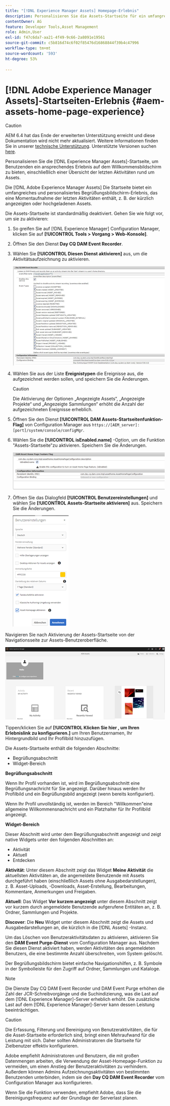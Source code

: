 ```yaml
---
title: "[!DNL Experience Manager Assets] Homepage-Erlebnis"
description: Personalisieren Sie die Assets-Startseite für ein umfangreiches Begrüßungsbildschirm-Erlebnis, einschließlich einer Momentaufnahme der letzten Aktivitäten rund um Assets.
contentOwner: AG
feature: Developer Tools,Asset Management
role: Admin,User
exl-id: f47c6da7-aa21-4f49-9c66-2a8091e19561
source-git-commit: c5b816d74c6f02f85476d16868844f39b4c47996
workflow-type: tm+mt
source-wordcount: '593'
ht-degree: 53%

---
```


# [!DNL Adobe Experience Manager Assets]-Startseiten-Erlebnis {#aem-assets-home-page-experience}

>[!CAUTION]
>
>AEM 6.4 hat das Ende der erweiterten Unterstützung erreicht und diese Dokumentation wird nicht mehr aktualisiert. Weitere Informationen finden Sie in unserer [technische Unterstützung](https://helpx.adobe.com/de/support/programs/eol-matrix.html). Unterstützte Versionen suchen [here](https://experienceleague.adobe.com/docs/?lang=de).

Personalisieren Sie die [!DNL Experience Manager Assets]-Startseite, um Benutzenden ein ansprechendes Erlebnis auf dem Willkommensbildschirm zu bieten, einschließlich einer Übersicht der letzten Aktivitäten rund um Assets.

Die [!DNL Adobe Experience Manager Assets] Die Startseite bietet ein umfangreiches und personalisiertes Begrüßungsbildschirm-Erlebnis, das eine Momentaufnahme der letzten Aktivitäten enthält, z. B. der kürzlich angezeigten oder hochgeladenen Assets.

Die Assets-Startseite ist standardmäßig deaktiviert. Gehen Sie wie folgt vor, um sie zu aktivieren:

1. So greifen Sie auf [!DNL Experience Manager] Configuration Manager, klicken Sie auf **[!UICONTROL Tools > Vorgang > Web-Konsole]**.
1. Öffnen Sie den Dienst **Day CQ DAM Event Recorder**.
1. Wählen Sie **[!UICONTROL Diesen Dienst aktivieren]** aus, um die Aktivitätsaufzeichnung zu aktivieren.

   ![chlimage_1-250](assets/chlimage_1-250.png)

1. Wählen Sie aus der Liste **Ereignistypen** die Ereignisse aus, die aufgezeichnet werden sollen, und speichern Sie die Änderungen.

   >[!CAUTION]
   >
   >Die Aktivierung der Optionen „Angezeigte Assets“, „Angezeigte Projekte“ und „Angezeigte Sammlungen“ erhöht die Anzahl der aufgezeichneten Ereignisse erheblich.

1. Öffnen Sie den Dienst **[!UICONTROL DAM Assets-Startseitenfunktion-Flag]** von Configuration Manager aus `https://[AEM_server]:[port]/system/console/configMgr`.
1. Wählen Sie die **[!UICONTROL isEnabled.name]** -Option, um die Funktion &quot;Assets-Startseite&quot;zu aktivieren. Speichern Sie die Änderungen.

   ![chlimage_1-251](assets/chlimage_1-251.png)

1. Öffnen Sie das Dialogfeld **[!UICONTROL Benutzereinstellungen]** und wählen Sie **[!UICONTROL Assets-Startseite aktivieren]** aus. Speichern Sie die Änderungen.

   ![user_Preferences](assets/user_preferences.png)

Navigieren Sie nach Aktivierung der Assets-Startseite von der Navigationsseite zur Assets-Benutzeroberfläche.

![home_page](assets/home_page.png)

Tippen/klicken Sie auf **[!UICONTROL Klicken Sie hier , um Ihren Erlebnislink zu konfigurieren.]** um Ihren Benutzernamen, Ihr Hintergrundbild und Ihr Profilbild hinzuzufügen.

Die Assets-Startseite enthält die folgenden Abschnitte:

* Begrüßungsabschnitt
* Widget-Bereich

**Begrüßungsabschnitt**

Wenn Ihr Profil vorhanden ist, wird im Begrüßungsabschnitt eine Begrüßungsnachricht für Sie angezeigt. Darüber hinaus werden Ihr Profilbild und ein Begrüßungsbild angezeigt (wenn bereits konfiguriert).

Wenn Ihr Profil unvollständig ist, werden im Bereich &quot;Willkommen&quot;eine allgemeine Willkommensnachricht und ein Platzhalter für Ihr Profilbild angezeigt.

**Widget-Bereich**

Dieser Abschnitt wird unter dem Begrüßungsabschnitt angezeigt und zeigt native Widgets unter den folgenden Abschnitten an:

* Aktivität
* Aktuell
* Entdecken

**Aktivität**: Unter diesem Abschnitt zeigt das Widget **Meine Aktivität** die aktuellsten Aktivitäten an, die angemeldete Benutzende mit Assets durchgeführt haben (einschließlich Assets ohne Ausgabedarstellungen), z. B. Asset-Uploads, -Downloads, Asset-Erstellung, Bearbeitungen, Kommentare, Anmerkungen und Freigaben.

**Aktuell**: Das Widget **Vor kurzem angezeigt** unter diesem Abschnitt zeigt vor kurzem durch angemeldete Benutzende aufgerufene Entitäten an, z. B. Ordner, Sammlungen und Projekte.

**Discover**: Die **Neu** Widget unter diesem Abschnitt zeigt die Assets und Ausgabedarstellungen an, die kürzlich in die [!DNL Assets] -Instanz.

Um das Löschen von Benutzeraktivitätsdaten zu aktivieren, aktivieren Sie den **DAM Event Purge-Dienst** vom Configuration Manager aus. Nachdem Sie diesen Dienst aktiviert haben, werden Aktivitäten des angemeldeten Benutzers, die eine bestimmte Anzahl überschreiten, vom System gelöscht.

Der Begrüßungsbildschirm bietet einfache Navigationshilfen, z. B. Symbole in der Symbolleiste für den Zugriff auf Ordner, Sammlungen und Kataloge.

>[!NOTE]
>
>Die Dienste Day CQ DAM Event Recorder und DAM Event Purge erhöhen die Zahl der JCR-Schreibvorgänge und die Suchindizierung, was die Last auf dem [!DNL Experience Manager]-Server erheblich erhöht. Die zusätzliche Last auf dem [!DNL Experience Manager]-Server kann dessen Leistung beeinträchtigen.

>[!CAUTION]
>
>Die Erfassung, Filterung und Bereinigung von Benutzeraktivitäten, die für die Asset-Startseite erforderlich sind, bringt einen Mehraufwand für die Leistung mit sich. Daher sollten Administratoren die Startseite für Zielbenutzer effektiv konfigurieren.
>
>Adobe empfiehlt Administratoren und Benutzern, die mit großen Datenmengen arbeiten, die Verwendung der Asset-Homepage-Funktion zu vermeiden, um einen Anstieg der Benutzeraktivitäten zu verhindern. Außerdem können Admins Aufzeichnungsaktivitäten von bestimmten Benutzenden unterbinden, indem sie den **Day CQ DAM Event Recorder** vom Configuration Manager aus konfigurieren.
>
>Wenn Sie die Funktion verwenden, empfiehlt Adobe, dass Sie die Bereinigungsfrequenz auf der Grundlage der Serverlast planen.
